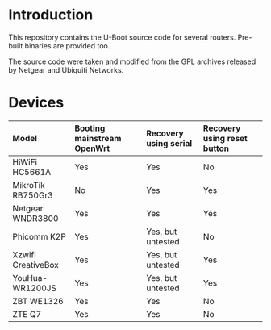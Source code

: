 Introduction
============

This repository contains the U-Boot source code for several routers. Pre-built
binaries are provided too.

The source code were taken and modified from the GPL archives released by
Netgear and Ubiquiti Networks.

Devices
=======
| Model | Booting mainstream OpenWrt | Recovery using serial  | Recovery using reset button |
|:--- | :--- | :--- | :--- |
| HiWiFi HC5661A | Yes | Yes | No |
| MikroTik RB750Gr3 | No | Yes | Yes |
| Netgear WNDR3800 | Yes | Yes | Yes |
| Phicomm K2P | Yes | Yes, but untested | No |
| Xzwifi CreativeBox | Yes | Yes, but untested | Yes |
| YouHua-WR1200JS | Yes | Yes, but untested | Yes |
| ZBT WE1326 | Yes | Yes | No |
| ZTE Q7 | Yes | Yes | No |
